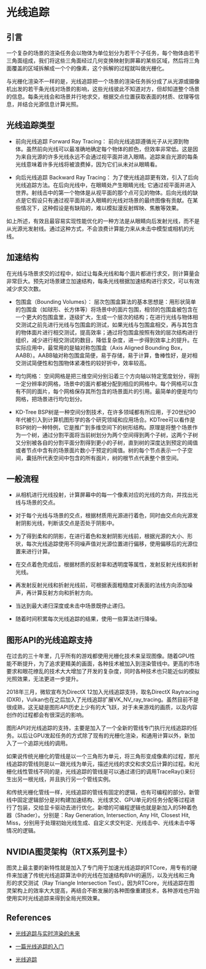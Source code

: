 # 光线追踪

## 引言

一个复杂的场景的渲染任务会以物体为单位划分为若干个子任务，每个物体由若干三角面组成，我们将这些三角面经过几何变换映射到屏幕的某些区域，然后将三角面覆盖的区域拆解成一个个的像素，这个拆解的过程就叫做光栅化。

与光栅化渲染不一样的是，光线追踪把一个场景的渲染任务拆分成了从光源或摄像机出发的若干条光线对场景的影响，这些光线彼此不知道对方，但却知道整个场景的信息。每条光线会和场景并行地求交，根据交点位置获取表面的材质、纹理等信息，并结合光源信息计算光照。

## 光线追踪类型

* 前向光线追踪 Forward Ray Tracing：
    前向光线追踪遵循光子从光源到物体。虽然前向光线可以最准确地确定每个物体的颜色，但效率非常低。这是因为来自光源的许多光线永远不会通过视平面并进入眼睛。追踪来自光源的每条光线意味着许多光线将被浪费掉，因为它们从未对从眼睛看。

* 向后光线追踪 Backward Ray Tracing：
    为了使光线追踪更有效，引入了后向光线追踪方法。在后向光线中，在眼睛处产生眼睛光线; 它通过视平面并进入世界。射线击中的第一个物体是从视平面的那个点可见的物体。后向光线的缺点是它假设只有通过视平面并进入眼睛的光线对场景的最终图像有贡献。在某些情况下，这种假设是有缺陷的，难以模拟漫反射辉映、焦散等效果。

如上所述，有效且最容易实现性能优化的一种方法是从眼睛向后发射光线，而不是从光源光发射线。通过这种方式，不会浪费计算能力来从未击中模型或相机的光线。

## 加速结构

在光线与场景求交的过程中，如过让每条光线和每个面片都进行求交，则计算量会非常巨大。预先对场景建立加速结构，每条光线根据加速结构进行求交，可以有效减少求交次数。

* 包围盒（Bounding Volumes）：
    层次包围盒算法的基本思想是：用形状简单的包围盒（如球形、长方体等）将场景中的面片包围，相邻的包围盒被包含在一个更大的包围盒里，逐级扩大，生成一个层次的结构；在进行光线与物体相交测试之前先进行光线与包围盒的测试，如果光线与包围盒相交，再与其包含的物体面片进行相交测试，提高效率；通过将包围盒按照有效的层次结构进行组织，减少进行相交测试的数目，降低复杂度，进一步得到效率上的提升。在实际应用中，最常用的是轴对称包围盒（Axis Aligned Bounding Box，AABB）。AABB轴对称包围盒简便，易于存储，易于计算，鲁棒性好，是对相交测试简便性和包围物体紧凑性的较好折中，效率较高。

* 均匀网格：
    空间网格是把三维空间分别沿着三个方向轴以特定宽度划分，得到一定分辨率的网格，场景中的面片都被分配到相应的网格中。每个网格可以含有不同的面片，每个网格保存其所包含的场景面片的引用。最简单的便是均匀网格，把场景进行均匀划分。

* KD-Tree
    BSP树是一种空间分割技术，在许多领域都有所应用，于20世纪90年代被引入到计算机图形学的各个研究领域和应用场合。KDTree可以看作是BSP树的一种特例，它是推广到多维空间下的树形结构。原理是将整个场景作为一个树，通过分割平面将当前树划分为两个空间得到两个子树，这两个子树又分别被各自的分割平面分割得到更小的子树，直到树的深度达到预定的阈值或者节点中含有的场景面片数小于预定的阈值。树的每个节点表示一个子空间，囊括所代表空间中包含的所有面片，树的根节点代表整个景空间。


## 一般流程

* 从相机进行光线投射，计算屏幕中的每一个像素对应的光线的方向，并找出光线与场景的交点。

* 对于每个光线与场景的交点，根据材质用光源进行着色，同时由交点向光源发射阴影光线，判断该交点是否处于阴影中。

* 为了得到柔和的阴影，在进行着色和发射阴影光线前，根据光源的大小、形状，每次光线追踪使用不同噪声值对光源位置进行偏移，使用偏移后的光源位置来进行计算。

* 在交点着色完成后，根据材质的反射率和透明度等属性，发射反射光线和折射光线。

* 再发射反射光线和折射光线前，可根据表面粗糙度对表面的法线方向添加噪声，再计算反射方向和折射方向。

* 当达到最大递归深度或未击中场景既停止递归。

* 随着时间积累每次光线追踪的结果，使用一些算法进行降噪。

## 图形API的光线追踪支持

在过去的三十年里，几乎所有的游戏都使用光栅化技术来呈现图像。随着GPU性能不断提升，为了追求更精美的画面，各种技术被加入到渲染管线中。更高的市场要求和眼花缭乱的技术大大增加了开发的复杂度，同时各种技术也只能近似的模拟光照效果，无法更进一步提升。

2018年三月，微软宣布为DirectX 12加入光线追踪支持，取名DirectX Raytracing (DXR)，Vulkan也在之后加入了光线追踪扩展VK_NV_ray_tracing。虽然目前不是很成熟，这无疑是图形API历史上少有的大飞跃，对于未来游戏的画质，以及内容创作的过程都会有很深远的影响。

图形API对光线追踪的支持，主要是加入了一个全新的管线专门执行光线追踪的任务。以后让GPU发起任务的方式除了现有的光栅化渲染，和通用计算以外，新加入了一个追踪光线的调用。

如果说传统光栅化的管线是以一个三角形为单元，将三角形变成像素的过程，那光线追踪的管线则是以一跟光线为单元，描述光线的求交和求交后计算的过程。和光栅化线性管线不同的是，光线追踪的管线是可以通过递归的调用TraceRay()来衍生出另一根光线，并且执行另一个管线实例。

和传统光栅化管线一样，光线追踪的管线有固定的逻辑，也有可编程的部分。新管线中固定逻辑部分是对构建加速结构、光线求交、GPU单元的任务分配等过程进行了包装，交给显卡驱动去进行优化。新增的可编程逻辑也就是新加入的5种着色器（Shader）。分别是：Ray Generation, Intersection, Any Hit, Closest Hit, Miss，分别用于处理初始光线生成、自定义求交判定、光线击中、光线未击中等情况的逻辑。

## NVIDIA图灵架构（RTX系列显卡）

图灵上最主要的新特性就是加入了专门用于加速光线追踪的RTCore，用专有的硬件来加速了传统光线追踪算法中的光线在加速结构BVH的遍历，以及光线和三角形的求交测试（Ray Triangle Intersection Test）。因为RTCore，光线追踪在图灵架构上的效率大大提高，再结合不断发展的各种图像重建技术，各种游戏也开始使用实时光线追踪来得到全局光照效果。

## References

* [光线追踪与实时渲染的未来](https://zhuanlan.zhihu.com/p/34851503)

* [一篇光线追踪的入门](https://zhuanlan.zhihu.com/p/41269520)

* [光线追踪](https://zhuanlan.zhihu.com/p/72673165)